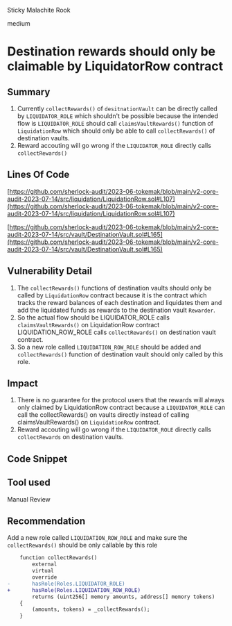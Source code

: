 Sticky Malachite Rook

medium

# Destination rewards should only be claimable by LiquidatorRow contract
## Summary

1. Currently `collectRewards()` of `desitnationVault` can be directly called by `LIQUIDATOR_ROLE` which shouldn't be possible because the intended flow is `LIQUIDATOR_ROLE` should call `claimsVaultRewards()` function of `LiquidationRow` which should only be able to call `collectRewards()` of destination vaults.
2. Reward accouting will go wrong if the `LIQUIDATOR_ROLE` directly calls `collectRewards()`


## Lines Of Code
[https://github.com/sherlock-audit/2023-06-tokemak/blob/main/v2-core-audit-2023-07-14/src/liquidation/LiquidationRow.sol#L107](https://github.com/sherlock-audit/2023-06-tokemak/blob/main/v2-core-audit-2023-07-14/src/liquidation/LiquidationRow.sol#L107)

[https://github.com/sherlock-audit/2023-06-tokemak/blob/main/v2-core-audit-2023-07-14/src/vault/DestinationVault.sol#L165](https://github.com/sherlock-audit/2023-06-tokemak/blob/main/v2-core-audit-2023-07-14/src/vault/DestinationVault.sol#L165)

## Vulnerability Detail
1. The `collectRewards()` functions of destination vaults should only be called by `LiquidationRow` contract because it is the contract which tracks the reward balances of each destination and liquidates them and add the liquidated funds as rewards to the destination vault `Rewarder`.
3. So the actual flow should be 
  LIQUIDATOR_ROLE calls `claimsVaultRewards()` on LiquidationRow contract
  LIQUIDATION_ROW_ROLE calls `collectRewards()` on destination vault contract.
4. So a new role called `LIQUIDATION_ROW_ROLE` should be added and `collectRewards()` function of destination vault should only called by this role.


## Impact
1. There is no guarantee for the protocol users that the rewards will always only claimed by LiquidationRow contract because a `LIQUIDATOR_ROLE` can call the collectRewards() on vaults directly  instead of calling claimsVaultRewards() on `LiquidationRow` contract.
2. Reward accouting will go wrong if the `LIQUIDATOR_ROLE` directly calls `collectRewards` on destination vaults.

## Code Snippet

## Tool used
Manual Review

## Recommendation
Add a new role called `LIQUIDATION_ROW_ROLE` and make sure the `collectRewards()` should be only callable by this role

```diff
    function collectRewards()
        external
        virtual
        override
-       hasRole(Roles.LIQUIDATOR_ROLE)
+       hasRole(Roles.LIQUIDATION_ROW_ROLE)
        returns (uint256[] memory amounts, address[] memory tokens)
    {
        (amounts, tokens) = _collectRewards();
    }
```


